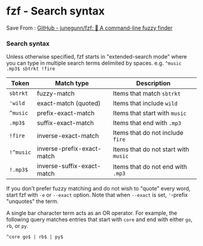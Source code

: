 # fzf - Search syntax
Save From : [GitHub - junegunn/fzf: :cherry_blossom: A command-line fuzzy finder](https://github.com/junegunn/fzf#search-syntax) 

### Search syntax

Unless otherwise specified, fzf starts in "extended-search mode" where you can type in multiple search terms delimited by spaces. e.g. `^music .mp3$ sbtrkt !fire`

| Token | Match type | Description |
| --- | --- | --- |
| `sbtrkt` | fuzzy-match | Items that match `sbtrkt` |
| `'wild` | exact-match (quoted) | Items that include `wild` |
| `^music` | prefix-exact-match | Items that start with `music` |
| `.mp3$` | suffix-exact-match | Items that end with `.mp3` |
| `!fire` | inverse-exact-match | Items that do not include `fire` |
| `!^music` | inverse-prefix-exact-match | Items that do not start with `music` |
| `!.mp3$` | inverse-suffix-exact-match | Items that do not end with `.mp3` |

If you don't prefer fuzzy matching and do not wish to "quote" every word, start fzf with `-e` or `--exact` option. Note that when `--exact` is set, `'`-prefix "unquotes" the term.

A single bar character term acts as an OR operator. For example, the following query matches entries that start with `core` and end with either `go`, `rb`, or `py`.

```
^core go$ | rb$ | py$
```
